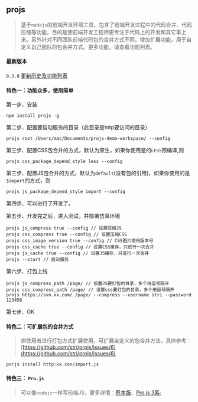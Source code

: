 ## projs

>基于`nodejs`的前端开发环境工具，包含了前端开发过程中的代码合并、代码压缩等功能，目的是使前端开发工程师更专注于代码上的开发和其它事上来。另外针对不同团队前端代码包的合并方式不同，增加扩展功能，用于自定义自己团队的包合并方式。更多功能，请查看功能列表。

#### 最新版本

`0.3.8` 	[更新历史及功能列表](https://github.com/stri/projs/issues/5)

    
#### 特色一：功能众多，使用简单


第一步、安装

	npm install projs -g
	
第二步、配置要启动服务的目录（此目录是http要访问的目录）

	projs root /Users/mac/Documents/projs-demo-workspace/ --config
	
第三步、配置CSS包合并的方式，默认为原生，如果你使用是的`LESS`预编译,则

	projs css_package_depend_style less --config
	
第三步、配置JS包合并的方式，默认为`default`(没有包的引用)，如果你使用的是`$import`的方式，则

	projs js_package_depend_style import --config
	
第四步、可以进行了开发了。

第五步、开发完之后，进入测试，并部署仿真环境

	projs js_compress true --config // 设置压缩JS
	projs css_compress true --config // 设置压缩CSS
	projs css_image_version true --config // CSS图片使用版本号
	projs css_cache true --config // 设置CSS缓存，只进行一次合并
	projs js_cache true --config // 设置JS缓存，只进行一次合并
	projs --start // 启动服务

第六步、打包上线

	projs js_compress_path /page/ // 设置JS要打包的目录，多个用逗号隔开
	projs css_compress_path /page/ // 设置css要打包的目录，多个用逗号隔开
	projs https://svn.xx.com/ /page/ --compress --username stri --password 123456
	
第七步、OK


#### 特色二：可扩展包的合并方式
	
> 供使用者进行打包方式扩展使用，可扩展自定义的包合并方法，具体参考：[https://github.com/stri/projs/issues/6](https://github.com/stri/projs/issues/6)

	porjs install http:xx.con/import.js

#### 特色三： `Pro.js`

> 可以像`nodejs`一样写前端JS，更多详情：[基本版](https://github.com/stri/projs/issues/1)、[Pro.js 3系](https://github.com/stri/projs/issues/3);